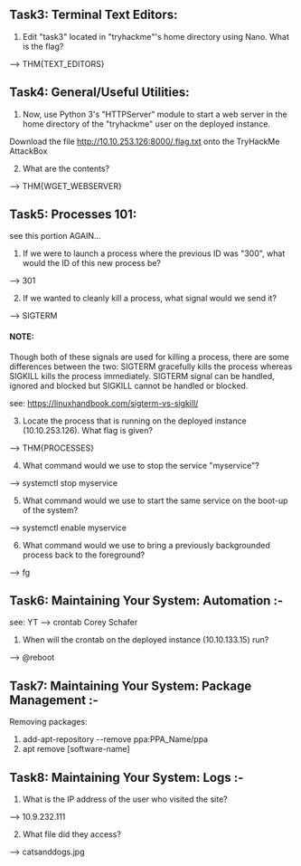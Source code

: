 Task3: Terminal Text Editors:
-----------------------------

1. Edit "task3" located in "tryhackme"'s home directory using Nano. What is the flag?

--> THM{TEXT_EDITORS}


Task4: General/Useful Utilities:
---------------------------------

1. Now, use Python 3's "HTTPServer" module to start a web server in the home directory of the "tryhackme" user on the deployed instance.

Download the file http://10.10.253.126:8000/.flag.txt onto the TryHackMe AttackBox

2. What are the contents?

--> THM{WGET_WEBSERVER}

Task5: Processes 101:
----------------------

see this portion AGAIN...


1. If we were to launch a process where the previous ID was "300", what would the ID of this new process be?

--> 301

2. If we wanted to cleanly kill a process, what signal would we send it?

--> SIGTERM

#### NOTE:

Though both of these signals are used for killing a process, there are some differences between the two: SIGTERM gracefully kills the process whereas SIGKILL kills the process immediately. SIGTERM signal can be handled, ignored and blocked but SIGKILL cannot be handled or blocked.

see: https://linuxhandbook.com/sigterm-vs-sigkill/


3. Locate the process that is running on the deployed instance (10.10.253.126). What flag is given?

--> THM{PROCESSES} 

4. What command would we use to stop the service "myservice"?

--> systemctl stop myservice

5. What command would we use to start the same service on the boot-up of the system?

--> systemctl enable myservice 

6. What command would we use to bring a previously backgrounded process back to the foreground?

--> fg

Task6: Maintaining Your System: Automation :-
------------------------------------------------

see: YT --> crontab Corey Schafer

1. When will the crontab on the deployed instance (10.10.133.15) run?

--> @reboot


Task7: Maintaining Your System: Package Management :-
-------------------------------------------------------

Removing packages:

1. add-apt-repository --remove ppa:PPA_Name/ppa
2. apt remove [software-name]


Task8: Maintaining Your System: Logs :-
-----------------------------------------

1. What is the IP address of the user who visited the site?

--> 10.9.232.111

2. What file did they access?

--> catsanddogs.jpg


